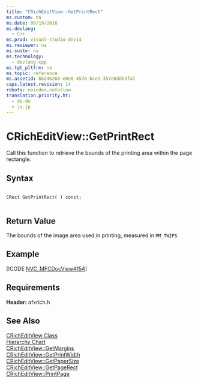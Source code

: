 ```yaml
---
title: "CRichEditView::GetPrintRect"
ms.custom: na
ms.date: 09/19/2016
ms.devlang: 
  - C++
ms.prod: visual-studio-dev14
ms.reviewer: na
ms.suite: na
ms.technology: 
  - devlang-cpp
ms.tgt_pltfrm: na
ms.topic: reference
ms.assetid: bbd46268-e0e8-4578-bce2-357e8dd83fa7
caps.latest.revision: 14
robots: noindex,nofollow
translation.priority.ht: 
  - de-de
  - ja-jp
---
```

# CRichEditView::GetPrintRect
Call this function to retrieve the bounds of the printing area within the page rectangle.  
  
## Syntax  
  
```  
  
CRect GetPrintRect( ) const;  
  
```  
  
## Return Value  
 The bounds of the image area used in printing, measured in `MM_TWIPS`.  
  
## Example  
 [!CODE [NVC_MFCDocView#154](../CodeSnippet/VS_Snippets_Cpp/NVC_MFCDocView#154)]  
  
## Requirements  
 **Header:** afxrich.h  
  
## See Also  
 [CRichEditView Class](../vs140/CRichEditView-Class.md)   
 [Hierarchy Chart](../vs140/Hierarchy-Chart.md)   
 [CRichEditView::GetMargins](../vs140/CRichEditView--GetMargins.md)   
 [CRichEditView::GetPrintWidth](../vs140/CRichEditView--GetPrintWidth.md)   
 [CRichEditView::GetPaperSize](../vs140/CRichEditView--GetPaperSize.md)   
 [CRichEditView::GetPageRect](../vs140/CRichEditView--GetPageRect.md)   
 [CRichEditView::PrintPage](../vs140/CRichEditView--PrintPage.md)